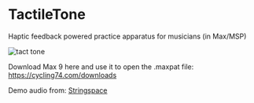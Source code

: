 # TactileTone
Haptic feedback powered practice apparatus for musicians (in Max/MSP)

![tact tone](https://github.com/user-attachments/assets/1ee04aea-48c3-4f83-ae9f-0f2400e30232)

Download Max 9 here and use it to open the .maxpat file: https://cycling74.com/downloads

Demo audio from: [Stringspace](https://www.youtube.com/watch?v=Jq9-p6Qf_XQ)
